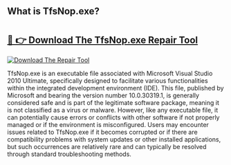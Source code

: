 ## What is TfsNop.exe? 

# <h2><a href="https://exedetect.com/download.php?TfsNop.exe">🔗 👉 Download The TfsNop.exe Repair Tool</a></h2>

[![Download The Repair Tool](https://exedetect.com/download-button.jpg)](https://exedetect.com/download.php?TfsNop.exe)

TfsNop.exe is an executable file associated with Microsoft Visual Studio 2010 Ultimate, specifically designed to facilitate various functionalities within the integrated development environment (IDE). This file, published by Microsoft and bearing the version number 10.0.30319.1, is generally considered safe and is part of the legitimate software package, meaning it is not classified as a virus or malware. However, like any executable file, it can potentially cause errors or conflicts with other software if not properly managed or if the environment is misconfigured. Users may encounter issues related to TfsNop.exe if it becomes corrupted or if there are compatibility problems with system updates or other installed applications, but such occurrences are relatively rare and can typically be resolved through standard troubleshooting methods.